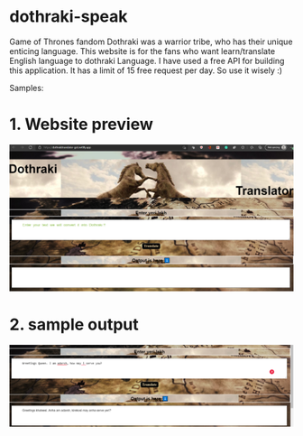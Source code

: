 # dothraki-speak
Game of Thrones fandom Dothraki was a warrior tribe, who has their unique enticing language.
This website is for the fans who want learn/translate English language to dothraki Language. 
I have used a free API for building this application. It has a limit of 15 free request per day. So use it wisely :)

Samples:

# 1. Website preview
![sample1](/sample/Screenshot_(161).png)    
# 2. sample output
![sample2](/sample/Screenshot_(162).png)
